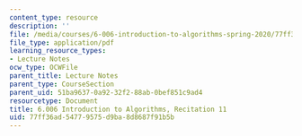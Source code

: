 ```yaml
---
content_type: resource
description: ''
file: /media/courses/6-006-introduction-to-algorithms-spring-2020/77ff36ad54779575d9ba8d8687f91b5b_MIT6_006S20_r11.pdf
file_type: application/pdf
learning_resource_types:
- Lecture Notes
ocw_type: OCWFile
parent_title: Lecture Notes
parent_type: CourseSection
parent_uid: 51ba9637-0a92-32f2-88ab-0bef851c9ad4
resourcetype: Document
title: 6.006 Introduction to Algorithms, Recitation 11
uid: 77ff36ad-5477-9575-d9ba-8d8687f91b5b
---
```


